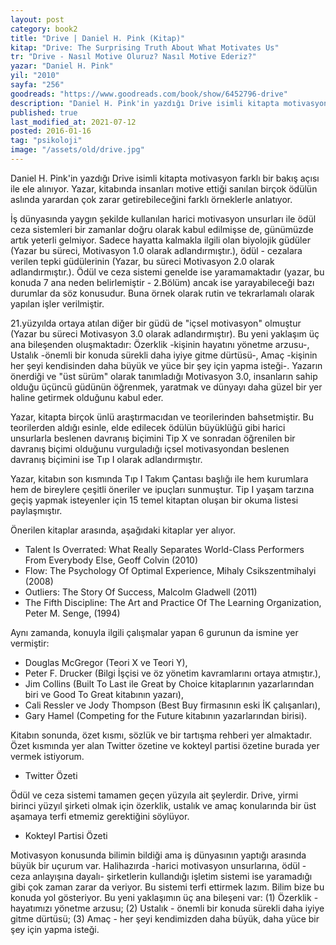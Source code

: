 ```yaml
---
layout: post  
category: book2  
title: "Drive | Daniel H. Pink (Kitap)"  
kitap: "Drive: The Surprising Truth About What Motivates Us"  
tr: "Drive - Nasıl Motive Oluruz? Nasıl Motive Ederiz?"  
yazar: "Daniel H. Pink"  
yil: "2010"  
sayfa: "256"  
goodreads: "https://www.goodreads.com/book/show/6452796-drive"
description: "Daniel H. Pink'in yazdığı Drive isimli kitapta motivasyon farklı bir bakış açısı ile ele alınıyor. Yazar, kitabında insanları motive ettiği sanılan birçok ödülün aslında yarardan çok zarar getirebileceğini farklı örneklerle anlatıyor.  "
published: true
last_modified_at: 2021-07-12
posted: 2016-01-16
tag: "psikoloji"
image: "/assets/old/drive.jpg"
---
```


Daniel H. Pink'in yazdığı Drive isimli kitapta motivasyon farklı bir bakış açısı ile ele alınıyor. Yazar, kitabında insanları motive ettiği sanılan birçok ödülün aslında yarardan çok zarar getirebileceğini farklı örneklerle anlatıyor.  
  
İş dünyasında yaygın şekilde kullanılan harici motivasyon unsurları ile ödül ceza sistemleri bir zamanlar doğru olarak kabul edilmişse de, günümüzde artık yeterli gelmiyor. Sadece hayatta kalmakla ilgili olan biyolojik güdüler (Yazar bu süreci, Motivasyon 1.0 olarak adlandırmıştır.), ödül - cezalara verilen tepki güdülerinin (Yazar, bu süreci Motivasyon 2.0 olarak adlandırmıştır.). Ödül ve ceza sistemi genelde ise yaramamaktadır (yazar, bu konuda 7 ana neden belirlemiştir - 2.Bölüm) ancak ise yarayabileceği bazı durumlar da söz konusudur. Buna örnek olarak rutin ve tekrarlamalı olarak yapılan işler verilmiştir.  
  
21.yüzyılda ortaya atılan diğer bir güdü de "içsel motivasyon" olmuştur (Yazar bu süreci Motivasyon 3.0 olarak adlandırmıştır). Bu yeni yaklaşım üç ana bileşenden oluşmaktadır: Özerklik -kişinin hayatını yönetme arzusu-, Ustalık -önemli bir konuda sürekli daha iyiye gitme dürtüsü-, Amaç -kişinin her şeyi kendisinden daha büyük ve yüce bir şey için yapma isteği-. Yazarın önerdiği ve "üst sürüm" olarak tanımladığı Motivasyon 3.0, insanların sahip olduğu üçüncü güdünün öğrenmek, yaratmak ve dünyayı daha güzel bir yer haline getirmek olduğunu kabul eder.  
  
Yazar, kitapta birçok ünlü araştırmacıdan ve teorilerinden bahsetmiştir. Bu teorilerden aldığı esinle, elde edilecek ödülün büyüklüğü gibi harici unsurlarla beslenen davranış biçimini Tip X ve sonradan öğrenilen bir davranış biçimi olduğunu vurguladığı içsel motivasyondan beslenen davranış biçimini ise Tıp I olarak adlandırmıştır.  
  
Yazar, kitabın son kısmında Tıp I Takım Çantası başlığı ile hem kurumlara hem de bireylere çeşitli öneriler ve ipuçları sunmuştur. Tip I yaşam tarzına geçiş yapmak isteyenler için 15 temel kitaptan oluşan bir okuma listesi paylaşmıştır.  
  
Önerilen kitaplar arasında, aşağıdaki kitaplar yer alıyor.  

-   Talent Is Overrated: What Really Separates World-Class Performers From Everybody Else, Geoff Colvin (2010)
-   Flow: The Psychology Of Optimal Experience, Mihaly Csikszentmihalyi (2008)
-   Outliers: The Story Of Success, Malcolm Gladwell (2011)
-   The Fifth Discipline: The Art and Practice Of The Learning Organization, Peter M. Senge, (1994)

Aynı zamanda, konuyla ilgili çalışmalar yapan 6 gurunun da ismine yer vermiştir:  

-   Douglas McGregor (Teori X ve Teori Y),
-   Peter F. Drucker (Bilgi İşçisi ve öz yönetim kavramlarını ortaya atmıştır.),
-   Jim Collins (Built To Last ile Great by Choice kitaplarının yazarlarından biri ve Good To Great kitabının yazarı),
-   Cali Ressler ve Jody Thompson (Best Buy firmasının eski İK çalışanları),
-   Gary Hamel (Competing for the Future kitabının yazarlarından birisi).

Kitabın sonunda, özet kısmı, sözlük ve bir tartışma rehberi yer almaktadır. Özet kısmında yer alan Twitter özetine ve kokteyl partisi özetine burada yer vermek istiyorum.  

-   Twitter Özeti

Ödül ve ceza sistemi tamamen geçen yüzyıla ait şeylerdir. Drive, yirmi birinci yüzyıl şirketi olmak için özerklik, ustalık ve amaç konularında bir üst aşamaya terfi etmemiz gerektiğini söylüyor.  

-   Kokteyl Partisi Özeti

Motivasyon konusunda bilimin bildiği ama iş dünyasının yaptığı arasında büyük bir uçurum var. Halihazırda -harici motivasyon unsurlarına, ödül - ceza anlayışına dayalı- şirketlerin kullandığı işletim sistemi ise yaramadığı gibi çok zaman zarar da veriyor. Bu sistemi terfi ettirmek lazım. Bilim bize bu konuda yol gösteriyor. Bu yeni yaklaşımın üç ana bileşeni var: (1) Özerklik - hayatımızı yönetme arzusu; (2) Ustalık - önemli bir konuda sürekli daha iyiye gitme dürtüsü; (3) Amaç - her şeyi kendimizden daha büyük, daha yüce bir şey için yapma isteği.  
  
  
